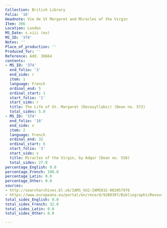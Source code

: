 ```yaml
---
Collection: British Library
Folia: '16'
Headnote: Vie de St Margaret and Miracles of the Virgin
Item: 366
Location: London
MS_Date: s.xiii (ex)
MS_ID: '374'
Notes: ''
Place_of_production: ''
Produced_for: ''
Reference: Add. 38664
contents:
- MS_ID: '374'
  end_folio: '3'
  end_side: r
  item: 1
  language: French
  ordinal_end: 5
  ordinal_start: 1
  start_folio: '1'
  start_side: r
  title: The Life of St. Margaret (Decasyllabic) (Dean no. 572)
  total_sides: 5.0
- MS_ID: '374'
  end_folio: '16'
  end_side: v
  item: 2
  language: French
  ordinal_end: 32
  ordinal_start: 6
  start_folio: '3'
  start_side: v
  title: Miracles of the Virgin, by Adgar (Dean no. 558)
  total_sides: 27.0
percentage_English: 0.0
percentage_French: 100.0
percentage_Latin: 0.0
percentage_Other: 0.0
sources:
- http://searcharchives.bl.uk/IAMS_VU2:IAMS032-002057976
- https://www.europeana.eu/portal/en/record/9200397/BibliographicResource_3000126312464.html
total_sides_English: 0.0
total_sides_French: 32.0
total_sides_Latin: 0.0
total_sides_Other: 0.0

---
```

